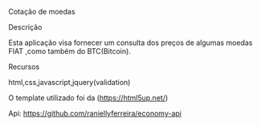 

Cotação de moedas 

Descrição 

Esta aplicação visa fornecer um consulta dos preços de algumas moedas FIAT ,como também do BTC(Bitcoin).

Recursos 

html,css,javascript,jquery(validation)

O template utilizado foi da (https://html5up.net/)

Api: https://github.com/raniellyferreira/economy-api
